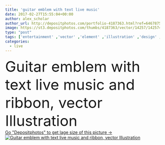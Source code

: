 ```yaml
---
title: 'guitar emblem with text live music'
date: 2017-02-27T15:55:04+00:00
author: alex_scholar
author_url: http://depositphotos.com/portfolio-4187363.html?ref=64678756
image: https://st3.depositphotos.com/thumbs/4187363/vector/14257/142574363/api_thumb_450.jpg?forcejpeg=true
type: "post"
tags: ['entertainment' ,'vector' ,'element' ,'illustration' ,'design' ,'painting' ,'ribbon' ,'equipment' ,'sign' ,'studio' ,'art' ,'abstract' ,'black' ,'electric' ,'retro' ,'banner' ,'modern' ,'funky' ,'pop' ,'symbol' ,'text' ,'sound' ,'digital' ,'note' ,'audio' ,'karaoke' ,'live' ,'music' ,'musical' ,'radio' ,'record' ,'drawing' ,'roll' ,'rock' ,'stereo' ,'amplifier' ,'imagery' ,'disco' ,'guitar' ,'contemporary' ,'logo' ,'emblem' ,'acoustic' ,'blues' ,'insignia' ,'and' ,'interconnect' ,'live music' ]
categories: 
  - live
---
```

<div aling="center">
            <font size="60"> Guitar emblem with text live music and ribbon, vector Illustration</font>   
</div>
<div>
    <a href='https://depositphotos.com/142574363/stock-illustration-guitar-emblem-with-text-live.html?ref=64678756' target=_blank > Go "Depositphotos" to get lage size of this picture ->
        <img href='https://depositphotos.com/142574363/stock-illustration-guitar-emblem-with-text-live.html?ref=64678756' src='https://st3.depositphotos.com/4187363/14257/v/950/depositphotos_142574363-stock-illustration-guitar-emblem-with-text-live.jpg?forcejpeg=true' alt='Guitar emblem with text live music and ribbon, vector Illustration' >
    </a>
</div>
